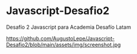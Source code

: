# Javascript-Desafio2
Desafío 2 Javascript para Academia Desafío Latam

https://github.com/AugustoLepe/Javascript-Desafio2/blob/main/assets/img/screenshot.jpg
